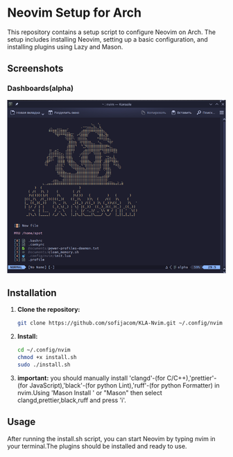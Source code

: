# Neovim Setup for Arch

This repository contains a setup script to configure Neovim on Arch. The setup includes installing Neovim, setting up a basic configuration, and installing plugins using Lazy and Mason.
## Screenshots
### Dashboards(alpha)
![Dashboard](img/dashboard.png)
    

## Installation

1. **Clone the repository:**

   ```bash
   git clone https://github.com/sofijacom/KLA-Nvim.git ~/.config/nvim
   ```
2. **Install:**
   ```bash
   cd ~/.config/nvim
   chmod +x install.sh
   sudo ./install.sh
   ```
3. **important:**
    you should manually install 'clangd'-(for C/C++),'prettier'-(for JavaScript),'black'-(for python Lint),'ruff'-(for python Formatter) in nvim.Using 'Mason Install <NAME>' or "Mason" then select clangd,prettier,black,ruff and press 'i'. 

## Usage
After running the install.sh script, you can start Neovim by typing nvim in your terminal.The plugins should be installed and ready to use.
    
